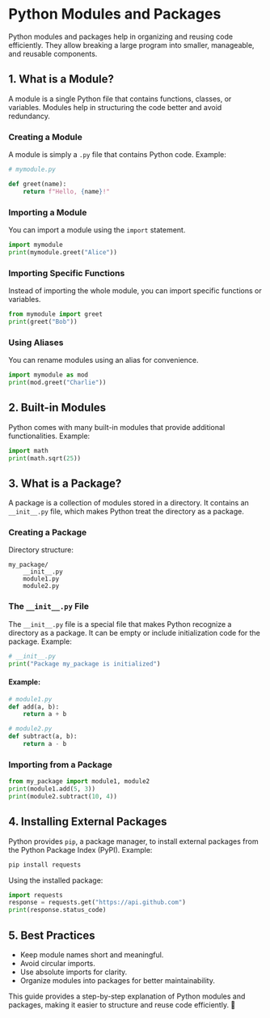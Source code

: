 # Python Modules and Packages

Python modules and packages help in organizing and reusing code efficiently. They allow breaking a large program into smaller, manageable, and reusable components.

## 1. What is a Module?
A module is a single Python file that contains functions, classes, or variables. Modules help in structuring the code better and avoid redundancy.

### Creating a Module
A module is simply a `.py` file that contains Python code.
Example:
```python
# mymodule.py

def greet(name):
    return f"Hello, {name}!"
```

### Importing a Module
You can import a module using the `import` statement.
```python
import mymodule
print(mymodule.greet("Alice"))
```

### Importing Specific Functions
Instead of importing the whole module, you can import specific functions or variables.
```python
from mymodule import greet
print(greet("Bob"))
```

### Using Aliases
You can rename modules using an alias for convenience.
```python
import mymodule as mod
print(mod.greet("Charlie"))
```

## 2. Built-in Modules
Python comes with many built-in modules that provide additional functionalities.
Example:
```python
import math
print(math.sqrt(25))
```

## 3. What is a Package?
A package is a collection of modules stored in a directory. It contains an `__init__.py` file, which makes Python treat the directory as a package.

### Creating a Package
Directory structure:
```
my_package/
    __init__.py
    module1.py
    module2.py
```

### The `__init__.py` File
The `__init__.py` file is a special file that makes Python recognize a directory as a package. It can be empty or include initialization code for the package.
Example:
```python
# __init__.py
print("Package my_package is initialized")
```

#### Example:
```python
# module1.py
def add(a, b):
    return a + b
```
```python
# module2.py
def subtract(a, b):
    return a - b
```

### Importing from a Package
```python
from my_package import module1, module2
print(module1.add(5, 3))
print(module2.subtract(10, 4))
```

## 4. Installing External Packages
Python provides `pip`, a package manager, to install external packages from the Python Package Index (PyPI).
Example:
```sh
pip install requests
```

Using the installed package:
```python
import requests
response = requests.get("https://api.github.com")
print(response.status_code)
```

## 5. Best Practices
- Keep module names short and meaningful.
- Avoid circular imports.
- Use absolute imports for clarity.
- Organize modules into packages for better maintainability.

This guide provides a step-by-step explanation of Python modules and packages, making it easier to structure and reuse code efficiently. 🚀
